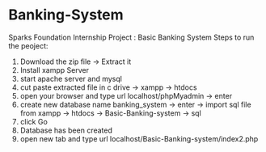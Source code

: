 # Banking-System

Sparks Foundation Internship Project : Basic Banking System Steps to run the peoject:

1) Download the zip file -> Extract it<br>
2) Install xampp Server<br>
3) start apache server and mysql<br>
4) cut paste extracted file in c drive -> xampp -> htdocs<br>
5) open your browser and type url localhost/phpMyadmin -> enter<br>
6) create new database name banking_system -> enter -> import sql file from xampp -> htdocs -> Basic-Banking-system -> sql<br>
7) click Go<br>
8) Database has been created<br>
9) open new tab and type url localhost/Basic-Banking-system/index2.php<br>
